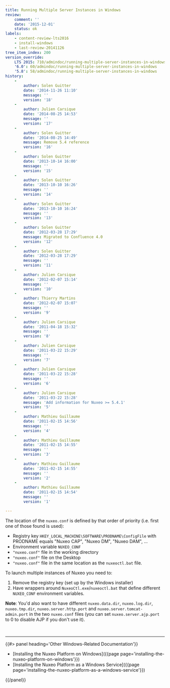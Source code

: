 ```yaml
---
title: Running Multiple Server Instances in Windows
review:
    comment: ''
    date: '2015-12-01'
    status: ok
labels:
    - content-review-lts2016
    - install-windows
    - last-review-20141126
tree_item_index: 200
version_override:
    LTS 2015: 710/admindoc/running-multiple-server-instances-in-windows
    '6.0': 60/admindoc/running-multiple-server-instances-in-windows
    '5.8': 58/admindoc/running-multiple-server-instances-in-windows
history:
    -
        author: Solen Guitter
        date: '2014-11-26 11:10'
        message: ''
        version: '18'
    -
        author: Julien Carsique
        date: '2014-08-25 14:53'
        message: ''
        version: '17'
    -
        author: Solen Guitter
        date: '2014-08-25 14:49'
        message: Remove 5.4 reference
        version: '16'
    -
        author: Solen Guitter
        date: '2013-10-14 16:00'
        message: ''
        version: '15'
    -
        author: Solen Guitter
        date: '2013-10-10 16:26'
        message: ''
        version: '14'
    -
        author: Solen Guitter
        date: '2013-10-10 16:24'
        message: ''
        version: '13'
    -
        author: Solen Guitter
        date: '2012-03-28 17:29'
        message: Migrated to Confluence 4.0
        version: '12'
    -
        author: Solen Guitter
        date: '2012-03-28 17:29'
        message: ''
        version: '11'
    -
        author: Julien Carsique
        date: '2012-02-07 15:14'
        message: ''
        version: '10'
    -
        author: Thierry Martins
        date: '2012-02-07 15:07'
        message: ''
        version: '9'
    -
        author: Julien Carsique
        date: '2011-04-18 15:32'
        message: ''
        version: '8'
    -
        author: Julien Carsique
        date: '2011-03-22 15:29'
        message: ''
        version: '7'
    -
        author: Julien Carsique
        date: '2011-03-22 15:28'
        message: ''
        version: '6'
    -
        author: Julien Carsique
        date: '2011-03-22 15:28'
        message: 'Add information for Nuxeo >= 5.4.1'
        version: '5'
    -
        author: Mathieu Guillaume
        date: '2011-02-15 14:56'
        message: ''
        version: '4'
    -
        author: Mathieu Guillaume
        date: '2011-02-15 14:55'
        message: ''
        version: '3'
    -
        author: Mathieu Guillaume
        date: '2011-02-15 14:55'
        message: ''
        version: '2'
    -
        author: Mathieu Guillaume
        date: '2011-02-15 14:54'
        message: ''
        version: '1'

---
```

The location of the `nuxeo.conf` is defined by that order of priority (i.e. first one of those found is used):

*   Registry key `HKEY_LOCAL_MACHINE\SOFTWARE\PRODNAME\ConfigFile` with PRODNAME equals "Nuxeo CAP", "Nuxeo DM", "Nuxeo DAM", ...
*   Environment variable `NUXEO_CONF`
*   `"nuxeo.conf"` file in the working directory
*   `"nuxeo.conf"` file on the Desktop
*   `"nuxeo.conf"` file in the same location as the&nbsp;`nuxeoctl.bat` file.

To launch multiple instances of Nuxeo you need to:

1.  Remove the registry key (set up by the Windows installer)
2.  Have wrappers around `NuxeoCtl.exe`/`nuxeoctl.bat` that define different `NUXEO_CONF` environment variables.

**Note**: You'd also want to have different `nuxeo.data.dir`, `nuxeo.log.dir`, `nuxeo.tmp.dir`, `nuxeo.server.http.port` and `nuxeo.server.tomcat-admin.port` in the two `nuxeo.conf` files (you can set `nuxeo.server.ajp.port` to 0 to disable AJP if you don't use it).

&nbsp;

* * *

<div class="row" data-equalizer data-equalize-on="medium"><div class="column medium-6">{{#> panel heading='Other Windows-Related Documentation'}}

- [Installing the Nuxeo Platform on Windows]({{page page='installing-the-nuxeo-platform-on-windows'}})
- [Installing the Nuxeo Platform as a Windows Service]({{page page='installing-the-nuxeo-platform-as-a-windows-service'}})

{{/panel}}</div><div class="column medium-6">

&nbsp;

</div></div>
